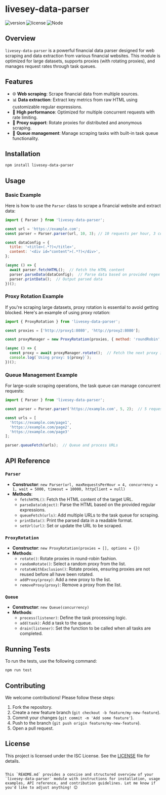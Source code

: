 # livesey-data-parser

![version](https://img.shields.io/badge/version-1.0.1-blue)
![license](https://img.shields.io/badge/license-ISC-green)
![Node](https://img.shields.io/badge/node-%3E%3D16.0.0-orange)

## Overview

`livesey-data-parser` is a powerful financial data parser designed for web scraping and data extraction from various financial websites. This module is optimized for large datasets, supports proxies (with rotating proxies), and manages request rates through task queues.

## Features

- 🌐 **Web scraping**: Scrape financial data from multiple sources.
- 📊 **Data extraction**: Extract key metrics from raw HTML using customizable regular expressions.
- 🚀 **High performance**: Optimized for multiple concurrent requests with rate limiting.
- 🔁 **Proxy support**: Rotate proxies for distributed and anonymous scraping.
- 🎯 **Queue management**: Manage scraping tasks with built-in task queue functionality.

## Installation

```bash
npm install livesey-data-parser
```

## Usage

### Basic Example

Here is how to use the `Parser` class to scrape a financial website and extract data:

```js
import { Parser } from 'livesey-data-parser';

const url = 'https://example.com';
const parser = Parser.parser(url, 10, 3); // 10 requests per hour, 3 concurrent tasks

const dataConfig = {
  title: '<title>(.*?)</title>',
  content: '<div id="content">(.*?)</div>',
};

(async () => {
  await parser.fetchHTML();  // Fetch the HTML content
  parser.parseData(dataConfig);  // Parse data based on provided regex
  parser.printData();  // Output parsed data
})();
```

### Proxy Rotation Example

If you're scraping large datasets, proxy rotation is essential to avoid getting blocked. Here's an example of using proxy rotation:

```js
import { ProxyRotation } from 'livesey-data-parser';

const proxies = ['http://proxy1:8080', 'http://proxy2:8080'];

const proxyManager = new ProxyRotation(proxies, { method: 'roundRobin', timeout: 5000 });

(async () => {
  const proxy = await proxyManager.rotate();  // Fetch the next proxy in round-robin
  console.log(`Using proxy: ${proxy}`);
})();
```

### Queue Management Example

For large-scale scraping operations, the task queue can manage concurrent requests:

```js
import { Parser } from 'livesey-data-parser';

const parser = Parser.parser('https://example.com', 5, 2);  // 5 requests per hour, 2 concurrent tasks

const urls = [
  'https://example.com/page1',
  'https://example.com/page2',
  'https://example.com/page3'
];

parser.queueFetch(urls);  // Queue and process URLs
```

## API Reference

### `Parser`

- **Constructor**: `new Parser(url, maxRequestsPerHour = 4, concurrency = 1, wait = 5000, timeout = 10000, httpClient = null)`
- **Methods**:
  - `fetchHTML()`: Fetch the HTML content of the target URL.
  - `parseData(object)`: Parse the HTML based on the provided regular expressions.
  - `queueFetch(urls)`: Add multiple URLs to the task queue for scraping.
  - `printData()`: Print the parsed data in a readable format.
  - `setUrl(url)`: Set or update the URL to be scraped.

### `ProxyRotation`

- **Constructor**: `new ProxyRotation(proxies = [], options = {})`
- **Methods**:
  - `rotate()`: Rotate proxies in round-robin fashion.
  - `randomRotate()`: Select a random proxy from the list.
  - `rotateWithExclusion()`: Rotate proxies, ensuring proxies are not reused before all have been rotated.
  - `addProxy(proxy)`: Add a new proxy to the list.
  - `removeProxy(proxy)`: Remove a proxy from the list.

### `Queue`

- **Constructor**: `new Queue(concurrency)`
- **Methods**:
  - `process(listener)`: Define the task processing logic.
  - `add(task)`: Add a task to the queue.
  - `drain(listener)`: Set the function to be called when all tasks are completed.

## Running Tests

To run the tests, use the following command:

```bash
npm run test
```

## Contributing

We welcome contributions! Please follow these steps:

1. Fork the repository.
2. Create a new feature branch (`git checkout -b feature/my-new-feature`).
3. Commit your changes (`git commit -m 'Add some feature'`).
4. Push to the branch (`git push origin feature/my-new-feature`).
5. Open a pull request.

## License

This project is licensed under the ISC License. See the [LICENSE](./LICENSE) file for details.
```

This `README.md` provides a concise and structured overview of your `livesey-data-parser` module with instructions for installation, usage examples, API reference, and contribution guidelines. Let me know if you'd like to adjust anything! 😊
